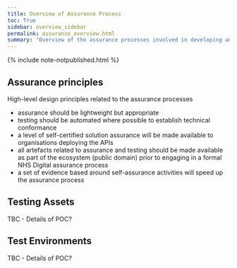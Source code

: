 ```yaml
---
title: Overview of Assurance Process
toc: True
sidebar: overview_sidebar
permalink: assurance_overview.html
summary: "Overview of the assurance processes involved in developing and deploying a solution"
---
```

{% include note-notpublished.html %}

## Assurance principles 
High-level design principles related to the assurance processes 
* assurance should be lightweight but appropriate 
* testing should be automated where possible to establish technical conformance 
* a level of self-certified solution assurance will be made available to organisations deploying the APIs 
* all artefacts related to assurance and testing should be made available as part of the ecosystem (public domain) prior to engaging in a formal NHS Digital assurance process 
* a set of evidence based around self-assurance activities will speed up the assurance process 

## Testing Assets 
TBC - Details of POC? 

## Test Environments 
TBC - Details of POC?

